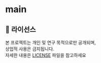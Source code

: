 # main

## 📜 라이선스

본 프로젝트는 개인 및 연구 목적으로만 공개되며,  
상업적 사용은 금지됩니다.  
자세한 내용은 [LICENSE](LICENSE) 파일을 참고하세요

